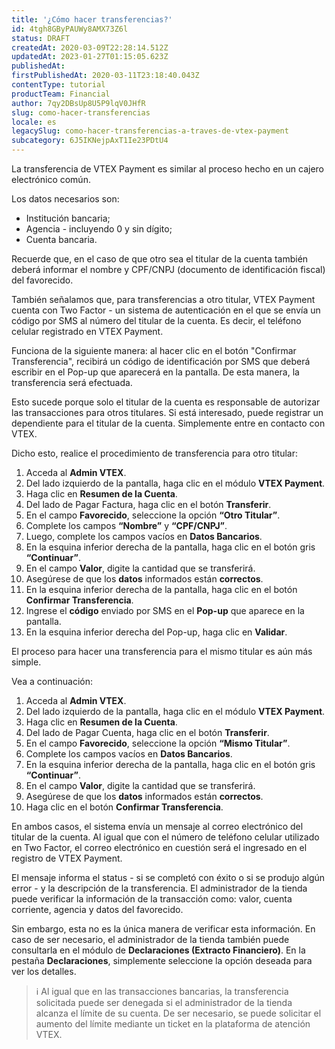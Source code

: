 ```yaml
---
title: '¿Cómo hacer transferencias?'
id: 4tgh8GByPAUWy8AMX73Z6l
status: DRAFT
createdAt: 2020-03-09T22:28:14.512Z
updatedAt: 2023-01-27T01:15:05.623Z
publishedAt: 
firstPublishedAt: 2020-03-11T23:18:40.043Z
contentType: tutorial
productTeam: Financial
author: 7qy2DBsUp8U5P9lqV0JHfR
slug: como-hacer-transferencias
locale: es
legacySlug: como-hacer-transferencias-a-traves-de-vtex-payment
subcategory: 6J5IKNejpAxT1Ie23PDtU4
---
```


La transferencia de VTEX Payment es similar al proceso hecho en un cajero electrónico común. 

Los datos necesarios son:

- Institución bancaria;
- Agencia - incluyendo 0 y sin dígito;
- Cuenta bancaria.

Recuerde que, en el caso de que otro sea el titular de la cuenta también deberá informar el nombre y CPF/CNPJ (documento de identificación fiscal) del favorecido.

También señalamos que, para transferencias a otro titular, VTEX Payment cuenta con Two Factor - un sistema de autenticación en el que se envía un código por SMS al número del titular de la cuenta. Es decir, el teléfono celular registrado en VTEX Payment.

Funciona de la siguiente manera: al hacer clic en el botón "Confirmar Transferencia", recibirá un código de identificación por SMS que deberá escribir en el Pop-up que aparecerá en la pantalla. De esta manera, la transferencia será efectuada.

Esto sucede porque solo el titular de la cuenta es responsable de autorizar las transacciones para otros titulares. Si está interesado, puede registrar un dependiente para el titular de la cuenta. Simplemente entre en contacto con VTEX.

Dicho esto, realice el procedimiento de transferencia para otro titular:

1. Acceda al __Admin VTEX__.
2. Del lado izquierdo de la pantalla, haga clic en el módulo __VTEX Payment__.
3. Haga clic en __Resumen de la Cuenta__.
4. Del lado de Pagar Factura, haga clic en el botón __Transferir__.
5. En el campo __Favorecido__, seleccione la opción __“Otro Titular”__.
6. Complete los campos __“Nombre”__ y __“CPF/CNPJ”__.
7. Luego, complete los campos vacíos en __Datos Bancarios__.
8. En la esquina inferior derecha de la pantalla, haga clic en el botón gris __“Continuar”__.
9. En el campo __Valor__, digite la cantidad que se transferirá.
10. Asegúrese de que los __datos__ informados están __correctos__.
11. En la esquina inferior derecha de la pantalla, haga clic en el botón __Confirmar Transferencia__.
12. Ingrese el __código__ enviado por SMS en el __Pop-up__ que aparece en la pantalla.
13. En la esquina inferior derecha del Pop-up, haga clic en __Validar__.

El proceso para hacer una transferencia para el mismo titular es aún más simple.

Vea a continuación:

1. Acceda al __Admin VTEX__.
2. Del lado izquierdo de la pantalla, haga clic en el módulo __VTEX Payment__.
3. Haga clic en __Resumen de la Cuenta__.
4. Del lado de Pagar Cuenta, haga clic en el botón __Transferir__.
5. En el campo __Favorecido__, seleccione la opción __“Mismo Titular”__.
6. Complete los campos vacíos en __Datos Bancarios__.
7. En la esquina inferior derecha de la pantalla, haga clic en el botón gris __“Continuar”__.
8. En el campo __Valor__, digite la cantidad que se transferirá.
9. Asegúrese de que los __datos__ informados están __correctos__.
10. Haga clic en el botón __Confirmar Transferencia__.

En ambos casos, el sistema envía un mensaje al correo electrónico del titular de la cuenta. Al igual que con el número de teléfono celular utilizado en Two Factor, el correo electrónico en cuestión será el ingresado en el registro de VTEX Payment.

El mensaje informa el status - si se completó con éxito o si se produjo algún error - y la descripción de la transferencia. El administrador de la tienda puede verificar la información de la transacción como: valor, cuenta corriente, agencia y datos del favorecido.

Sin embargo, esta no es la única manera de verificar esta información. En caso de ser necesario, el administrador de la tienda también puede consultarla en el módulo de __Declaraciones (Extracto Financiero)__. En la pestaña __Declaraciones__, simplemente seleccione la opción  deseada para ver los detalles.

>ℹ️ Al igual que en las transacciones bancarias, la transferencia solicitada puede ser denegada si el administrador de la tienda alcanza el límite de su cuenta. De ser necesario, se puede solicitar el aumento del límite mediante un ticket en la plataforma de atención VTEX.
